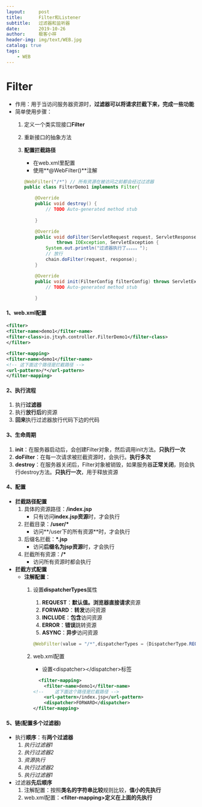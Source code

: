 ```yaml
---
layout:     post                    
title:      Filter和Listener
subtitle:   过滤器和监听器               
date:       2019-10-26               
author:     极客小祥                      
header-img: img/text/WEB.jpg   
catalog: true                        
tags:                                
    - WEB
---
```


# Filter
* 作用：用于当访问服务器资源时，**过滤器可以将请求拦截下来，完成一些功能**
* 简单使用步骤：
    1. 定义一个类实现接口**Filter**
    2. 重新接口的抽象方法
    3. **配置拦截路径**
        * 在web.xml里配置
        * 使用**@WebFilter\(\)**注解

        ```java
        @WebFilter("/*") // 所有资源在被访问之前都会经过过滤器
        public class FilterDemo1 implements Filter{

            @Override
            public void destroy() {
                // TODO Auto-generated method stub
                
            }

            @Override
            public void doFilter(ServletRequest request, ServletResponse response, FilterChain chain)
                    throws IOException, ServletException {
                System.out.println("过滤器执行了。。。。。");
                // 放行
                chain.doFilter(request, response);
            }

            @Override
            public void init(FilterConfig filterConfig) throws ServletException {
                // TODO Auto-generated method stub
                
            }
        ```

#### 1、web.xml配置
```xml
<filter>
<filter-name>demo1</filter-name>
<filter-class>io.jtxyh.controller.FilterDemo1</filter-class>
</filter>

<filter-mapping>
<filter-name>demo1</filter-name>
<!-- 这下面这个路径是拦截路径 -->
<url-pattern>/*</url-pattern>
</filter-mapping>
```

#### 2、执行流程
1. 执行**过滤器**
2. 执行**放行后**的资源
3. **回来**执行过滤器放行代码下边的代码

#### 3、生命周期
1. **init**：在服务器启动后，会创建Filter对象，然后调用init方法。**只执行一次**
2. **doFilter**：在每一次请求被拦截资源时，会执行。**执行多次**
3. **destroy**：在服务器关闭后，Filter对象被销毁，如果服务器**正常关闭**，则会执行destroy方法。**只执行一次**，用于释放资源

#### 4、配置
* **拦截路径配置**
    1. 具体的资源路径：**/index.jsp**
        * 只有访问**index.jsp资源**时，才会执行
    2. 拦截目录：**/user/\***
        * 访问**/user下的所有资源**时，才会执行
    3. 后缀名拦截：**\*.jsp**
        * 访问**后缀名为jsp资源**时，才会执行
    4. 拦截所有资源：**/\***
        * 访问所有资源时都会执行
* **拦截方式配置**
    * **注解配置**：
        1. 设置**dispatcherTypes**属性
            1. **REQUEST**：**默认值。浏览器直接请求**资源
            2. **FORWARD**：**转发**访问资源
            3. **INCLUDE**：**包含**访问资源
            4. **ERROR**：**错误**跳转资源
            5. **ASYNC**：**异步**访问资源
            
            ```java
            @WebFilter(value = "/*",dispatcherTypes = {DispatcherType.REQUEST,...})
            ```

        2. web.xml配置
            * 设置\<dispatcher\>\</dispatcher\>标签

            ```xml
              <filter-mapping>
                <filter-name>demo1</filter-name>
            <!-- 	这下面这个路径是拦截路径 -->
                <url-pattern>/index.jsp</url-pattern>
                <dispatcher>FORWARD</dispatcher>
            </filter-mapping>
            ```

#### 5、链\(配置多个过滤器\)
* 执行**顺序**：有**两个过滤器**
    1. *执行过滤器1*
    2. *执行过滤器2*
    3. *资源执行*
    4. *执行过滤器2*
    5. *执行过滤器1*
* 过滤器**先后顺序**
    1. 注解配置：按照**类名的字符串比较**规则比较，**值小的先执行**
    2. web.xml配置：**\<filter-mapping\>定义在上面的先执行**